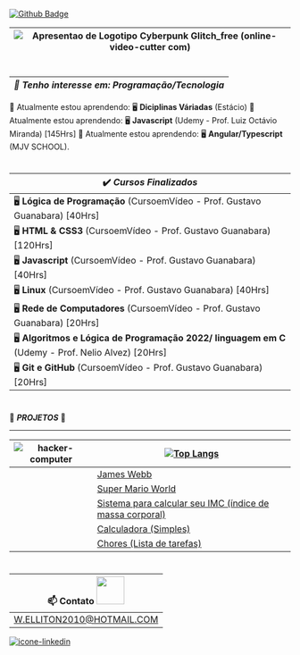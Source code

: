[![Github Badge](https://img.shields.io/badge/-Github-000?style=flat-square&logo=Github&logoColor=white&link=LINK_GIT)](LINK_GIT)  

| ![Apresentao de Logotipo Cyberpunk Glitch_free (online-video-cutter com)](https://user-images.githubusercontent.com/97143231/175456308-59602392-8869-4649-8083-4fda45ff4d51.gif)|
---|
#
|*👀 Tenho interesse em: Programação/Tecnologia*|
---|
🌱 Atualmente estou aprendendo:  🖥️ <strong>Diciplinas Váriadas</strong> (Estácio)
🌱 Atualmente estou aprendendo:  🖥️ <strong>Javascript</strong> (Udemy - Prof. Luiz Octávio Miranda) [145Hrs]
🌱 Atualmente estou aprendendo:  🖥️ <strong>Angular/Typescript</strong> (MJV SCHOOL).
# 

|✔️ *Cursos Finalizados*|
---|
|🖥️ <strong>Lógica de Programação</strong> (CursoemVídeo - Prof. Gustavo Guanabara) [40Hrs]|
|🖥️ <strong>HTML & CSS3</strong> (CursoemVídeo - Prof. Gustavo Guanabara) [120Hrs]|
|🖥️ <strong>Javascript</strong> (CursoemVídeo - Prof. Gustavo Guanabara) [40Hrs]|
|🖥️ <strong>Linux</strong> (CursoemVídeo - Prof. Gustavo Guanabara) [40Hrs]|
|🖥️ <strong>Rede de Computadores</strong> (CursoemVídeo - Prof. Gustavo Guanabara) [20Hrs]|
|🖥️ <strong>Algoritmos e Lógica de Programação 2022/ linguagem em C</strong> (Udemy - Prof. Nelio Alvez) [20Hrs]|
|🖥️ <strong>Git e GitHub</strong> (CursoemVídeo - Prof. Gustavo Guanabara) [20Hrs]|
#

🚧 __*PROJETOS*__ 🚧
___
![hacker-computer](https://user-images.githubusercontent.com/97143231/175453412-d7a08f34-0171-4797-8a64-54109c2a3746.gif)|[![Top Langs](https://github-readme-stats.vercel.app/api/top-langs/?username=WELLITOn07&langs_count=8)](https://github.com/WELLITOn07/github-readme-stats)|
---|---|
<img height= "15" src="https://img.shields.io/badge/HTML5-E34F26?style=for-the-badge&logo=html5&logoColor=white"></code><code><img height= "15" src="https://img.shields.io/badge/CSS3-1572B6?style=for-the-badge&logo=css3&logoColor=white"></code> |<a href="https://welliton07.github.io/James-Webb/" target="_blank">James Webb</a>|
<img height= "15" src="https://img.shields.io/badge/HTML5-E34F26?style=for-the-badge&logo=html5&logoColor=white"></code><code><img height= "15" src="https://img.shields.io/badge/CSS3-1572B6?style=for-the-badge&logo=css3&logoColor=white"></code> |<a href="https://welliton07.github.io/Super-Mario-World/" target="_blank">Super Mario World</a>
<img height= "15" src="https://img.shields.io/badge/HTML5-E34F26?style=for-the-badge&logo=html5&logoColor=white"></code><code><img height= "15" src="https://img.shields.io/badge/CSS3-1572B6?style=for-the-badge&logo=css3&logoColor=white"></code> <code><img height= "15" src="https://img.shields.io/badge/JavaScript-323330?style=for-the-badge&logo=javascript&logoColor=F7DF1E"><code>|<a href="https://welliton07.github.io/CALCULO-IMC/" target="_blank">Sistema para calcular seu IMC (índice de massa corporal)</a>
<img height= "15" src="https://img.shields.io/badge/HTML5-E34F26?style=for-the-badge&logo=html5&logoColor=white"><code><img height= "15" src="https://img.shields.io/badge/CSS3-1572B6?style=for-the-badge&logo=css3&logoColor=white"></code> </code><code><img height= "15" src="https://img.shields.io/badge/JavaScript-323330?style=for-the-badge&logo=javascript&logoColor=F7DF1E"><code>|<a href="https://welliton07.github.io/CAL/" target="_blank">Calculadora (Simples)</a>
<img height= "15" src="https://img.shields.io/badge/HTML5-E34F26?style=for-the-badge&logo=html5&logoColor=white"></code><code><img height= "15" src="https://img.shields.io/badge/CSS3-1572B6?style=for-the-badge&logo=css3&logoColor=white"></code> <code><img height= "15" src="https://img.shields.io/badge/JavaScript-323330?style=for-the-badge&logo=javascript&logoColor=F7DF1E"><code>|<a href="https://welliton07.github.io/Chores/" target="_blank">Chores (Lista de tarefas)</a>

#  
  
|📫 Contato <img src= "https://github.com/WELLITOn07/Mascote-do-Android/blob/main/imagens/Handshake.gif" width="50">|
---|
|W.ELLITON2010@HOTMAIL.COM|

  <a href="https://www.linkedin.com/in/welliton-gruber-becker-8383a4141/" target="_blank"><img src="https://github.com/WELLITOn07/Mascote-do-Android/blob/main/imagens/Linkedin-icon.png" alt="icone-linkedin"></img><a/>
#

